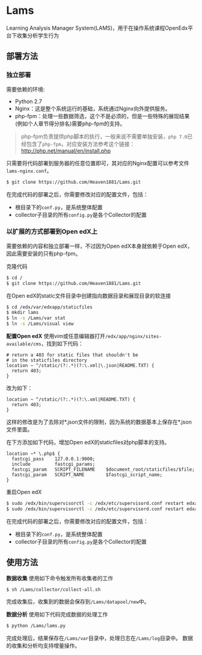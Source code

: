 # Lams
Learning Analysis Manager System(LAMS)，用于在操作系统课程OpenEdx平台下收集分析学生行为

## 部署方法
### 独立部署
需要依赖的环境:
- Python 2.7
- Nginx：这是整个系统运行的基础，系统通过Nginx向外提供服务。
- php-fpm：处理一些数据筛选，这个不是必须的，但是一些特殊的展现结果(例如个人章节得分排名)需要php-fpm的支持。

> php-fpm负责提供php脚本的执行，一般来说不需要单独安装，`php 7.0`已经包含了`php-fpm`，对应安装方法参考这个链接：http://php.net/manual/en/install.php

只需要将代码部署到服务器的任意位置即可，其对应的Nginx配置可以参考文件`lams-nginx.conf`。

```bash
$ git clone https://github.com/Heaven1881/Lams.git
```

在完成代码的部署之后，你需要修改对应的配置文件，包括：
- 根目录下的`conf.py`，是系统整体配置
- collector子目录的所有`config.py`是各个Collector的配置

### 以扩展的方式部署到Open edX上
需要依赖的内容和独立部署一样，不过因为Open edX本身就依赖于Open edX，因此需要安装的只有php-fpm。

克隆代码

```bash
$ cd /
$ git clone https://github.com/Heaven1881/Lams.git
```

在Open edX的static文件目录中创建指向数据目录和展现目录的软连接

```bash
$ cd /edx/var/edxapp/staticfiles
$ mkdir lams
$ ln -s /Lams/var stat
$ ln -s /Lams/visual view
```

**配置Open edX**
使用vim或任意编辑器打开`/edx/app/nginx/sites-available/cms`，找到如下代码：
```nginx
# return a 403 for static files that shouldn't be
# in the staticfiles directory
location ~ ^/static/(?:.*)(?:\.xml|\.json|README.TXT) {
  return 403;
}
```
改为如下：
```nginx
location ~ ^/static/(?:.*)(?:\.xml|README.TXT) {
  return 403;
}
```
这样的修改是为了去除对*.json文件的限制，因为系统的数据基本上保存在*.json文件里面。

在下方添加如下代码，增加Open edX的staticfiles对php脚本的支持。

```nginx
location ~* \.php$ {
  fastcgi_pass    127.0.0.1:9000;
  include         fastcgi_params;
  fastcgi_param   SCRIPT_FILENAME    $document_root/staticfiles/$file;
  fastcgi_param   SCRIPT_NAME        $fastcgi_script_name;
}
```

重启Open edX

```bash
$ sudo /edx/bin/supervisorctl -c /edx/etc/supervisord.conf restart edxapp:
$ sudo /edx/bin/supervisorctl -c /edx/etc/supervisord.conf restart edxapp_worker:
```

在完成代码的部署之后，你需要修改对应的配置文件，包括：
- 根目录下的`conf.py`，是系统整体配置
- collector子目录的所有`config.py`是各个Collector的配置

## 使用方法
**数据收集**
使用如下命令触发所有收集者的工作

```bash
$ sh /Lams/collector/collect-all.sh
```

完成收集后，收集到的数据会保存到`/Lams/datapool/new`中。

**数据分析**
使用如下代码完成数据的处理工作

```bash
$ python /Lams/lams.py
```
完成处理后，结果保存在`/Lams/var`目录中，处理日志在`/Lams/log`目录中。
数据的收集和分析均支持增量操作。
